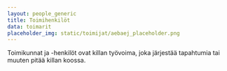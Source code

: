 ```yaml
---
layout: people_generic
title: Toimihenkilöt
data: toimarit
placeholder_img: static/toimijat/aebaej_placeholder.png
---
```

Toimikunnat ja -henkilöt ovat killan työvoima, joka järjestää tapahtumia tai muuten pitää killan koossa.
